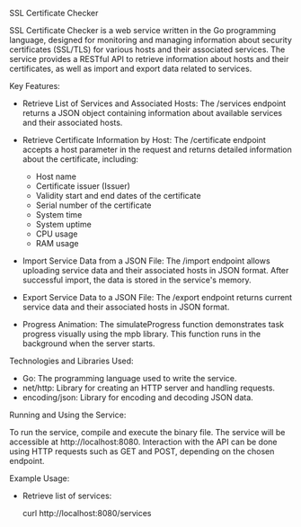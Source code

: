  SSL Certificate Checker

SSL Certificate Checker is a web service written in the Go programming language, designed for monitoring and managing information about security certificates (SSL/TLS) for various hosts and their associated services. The service provides a RESTful API to retrieve information about hosts and their certificates, as well as import and export data related to services.

 Key Features:

- Retrieve List of Services and Associated Hosts:
  The /services endpoint returns a JSON object containing information about available services and their associated hosts.

- Retrieve Certificate Information by Host:
  The /certificate endpoint accepts a host parameter in the request and returns detailed information about the certificate, including:
  - Host name
  - Certificate issuer (Issuer)
  - Validity start and end dates of the certificate
  - Serial number of the certificate
  - System time
  - System uptime
  - CPU usage
  - RAM usage

- Import Service Data from a JSON File:
  The /import endpoint allows uploading service data and their associated hosts in JSON format. After successful import, the data is stored in the service's memory.

- Export Service Data to a JSON File:
  The /export endpoint returns current service data and their associated hosts in JSON format.

- Progress Animation:
  The simulateProgress function demonstrates task progress visually using the mpb library. This function runs in the background when the server starts.

 Technologies and Libraries Used:

- Go: The programming language used to write the service.
- net/http: Library for creating an HTTP server and handling requests.
- encoding/json: Library for encoding and decoding JSON data.

 Running and Using the Service:

To run the service, compile and execute the binary file. The service will be accessible at http://localhost:8080. Interaction with the API can be done using HTTP requests such as GET and POST, depending on the chosen endpoint.

 Example Usage:

- Retrieve list of services:

  curl http://localhost:8080/services
